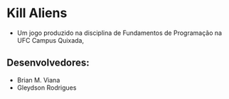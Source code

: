 # Kill Aliens
 - Um jogo produzido na disciplina de Fundamentos de Programação na UFC Campus Quixada,

## Desenvolvedores:
  - Brian M. Viana
  - Gleydson Rodrigues
